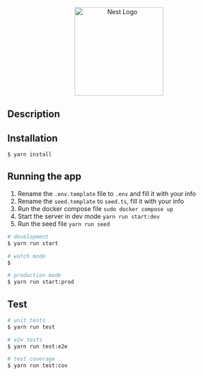 <p align="center">
  <a href="http://nestjs.com/" target="blank"><img src="https://nestjs.com/img/logo-small.svg" width="200" alt="Nest Logo" /></a>
</p>

## Description

## Installation

```bash
$ yarn install
```

## Running the app

1. Rename the `.env.template` file to `.env` and fill it with your info
2. Rename the `seed.template` to `seed.ts`, fill it with your info
3. Run the docker compose file `sudo docker compose up`
4. Start the server in dev mode `yarn run start:dev`
5. Run the seed file `yarn run seed`

```bash
# development
$ yarn run start

# watch mode
$

# production mode
$ yarn run start:prod
```

## Test

```bash
# unit tests
$ yarn run test

# e2e tests
$ yarn run test:e2e

# test coverage
$ yarn run test:cov
```
